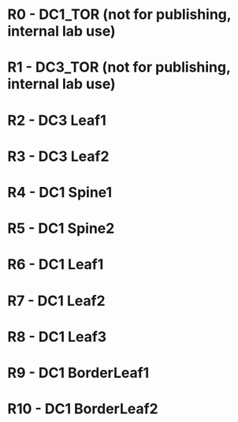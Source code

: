 #  R0 - DC1_TOR  (not for publishing, internal lab use)
#  R1 - DC3_TOR  (not for publishing, internal lab use)
#  R2 - DC3 Leaf1
#  R3 - DC3 Leaf2
#  R4 - DC1 Spine1
#  R5 - DC1 Spine2
#  R6 - DC1 Leaf1
#  R7 - DC1 Leaf2
#  R8 - DC1 Leaf3
#  R9 - DC1 BorderLeaf1
#  R10 - DC1 BorderLeaf2
